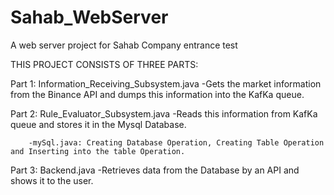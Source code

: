 # Sahab_WebServer
A web server project for Sahab Company entrance test

THIS PROJECT CONSISTS OF THREE PARTS:


Part 1: Information_Receiving_Subsystem.java
        -Gets the market information from the Binance API and dumps this information into the KafKa queue.



Part 2: Rule_Evaluator_Subsystem.java
        -Reads this information from KafKa queue and stores it in the Mysql Database.
        
        -mySql.java: Creating Database Operation, Creating Table Operation and Inserting into the table Operation.
        
        
        
Part 3: Backend.java
        -Retrieves data from the Database by an API and shows it to the user.
